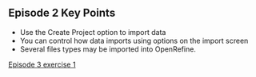 ## Episode 2 Key Points

- Use the Create Project option to import data
- You can control how data imports using options on the import screen
- Several files types may be imported into OpenRefine.

[Episode 3 exercise 1](episode3_ex1.md)
